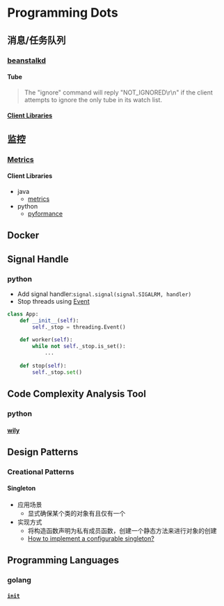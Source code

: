# Programming Dots
## 消息/任务队列
### [beanstalkd](https://github.com/beanstalkd/beanstalkd)
#### Tube
> The "ignore" command will reply "NOT_IGNORED\r\n" if the client attempts to ignore the only tube in its watch list.
#### [Client Libraries](https://github.com/beanstalkd/beanstalkd/wiki/Client-Libraries)
## 监控
### [Metrics](https://metrics.dropwizard.io/3.1.0/getting-started/)
#### Client Libraries
* java
    * [metrics](https://github.com/dropwizard/metrics)
* python
    * [pyformance](https://github.com/omergertel/pyformance)
## Docker
## Signal Handle
### python
* Add signal handler:`signal.signal(signal.SIGALRM, handler)`
* Stop threads using [Event](https://docs.python.org/3/library/threading.html#event-objects)
```python
class App:
    def __init__(self):
        self._stop = threading.Event()
    
    def worker(self):
        while not self._stop.is_set():
            ...
    
    def stop(self):
        self._stop.set()
```
## Code Complexity Analysis Tool
### python
#### [wily](https://github.com/tonybaloney/wily)
## Design Patterns
### Creational Patterns
#### Singleton
* 应用场景
    * 显式确保某个类的对象有且仅有一个
* 实现方式
    * 将构造函数声明为私有成员函数，创建一个静态方法来进行对象的创建
    * [How to implement a configurable singleton?](https://stackoverflow.com/questions/34642170/how-to-implement-a-configurable-singleton)
## Programming Languages
### golang
#### [`init`](https://golang.org/doc/effective_go.html#init)